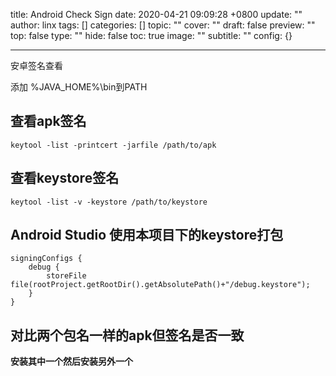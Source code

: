 title: Android Check Sign
date: 2020-04-21 09:09:28 +0800
update: ""
author: linx
tags: []
categories: []
topic: ""
cover: ""
draft: false
preview: ""
top: false
type: ""
hide: false
toc: true
image: ""
subtitle: ""
config: {}


---


安卓签名查看
<!--more-->

添加 %JAVA_HOME%\bin到PATH

## 查看apk签名

```
keytool -list -printcert -jarfile /path/to/apk
```

## 查看keystore签名

```
keytool -list -v -keystore /path/to/keystore
```

## Android Studio 使用本项目下的keystore打包

```
signingConfigs {
    debug {
        storeFile file(rootProject.getRootDir().getAbsolutePath()+"/debug.keystore");
    }
}
```

## 对比两个包名一样的apk但签名是否一致

**安装其中一个然后安装另外一个**
